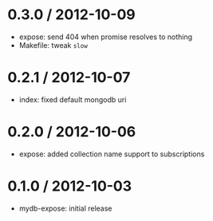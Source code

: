 
0.3.0 / 2012-10-09
==================

  * expose: send 404 when promise resolves to nothing
  * Makefile: tweak `slow`

0.2.1 / 2012-10-07
==================

  * index: fixed default mongodb uri

0.2.0 / 2012-10-06
==================

  * expose: added collection name support to subscriptions

0.1.0 / 2012-10-03
==================

  * mydb-expose: initial release
